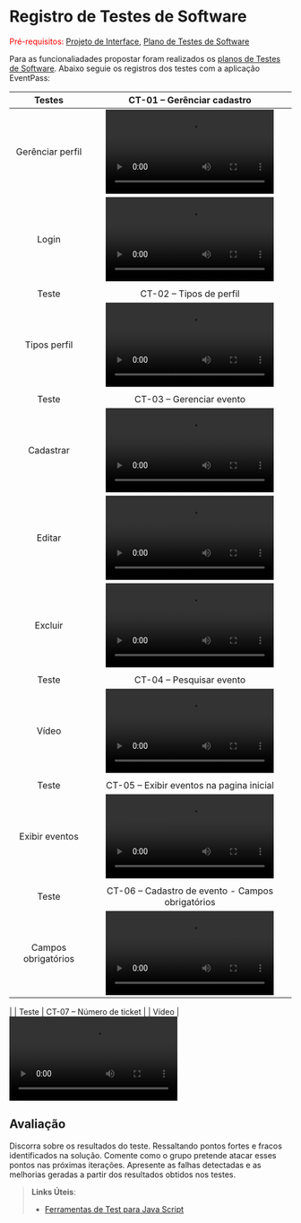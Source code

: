 # Registro de Testes de Software

<span style="color:red">Pré-requisitos: <a href="3-Projeto de Interface.md"> Projeto de Interface</a></span>, <a href="8-Plano de Testes de Software.md"> Plano de Testes de Software</a>

Para as funcionaliadades propostar foram realizados os <a href="8-Plano de Testes de Software.md"> planos de Testes de Software</a>. Abaixo seguie os registros dos testes com a aplicação EventPass:

|       Testes        |                                                              CT-01 – Gerênciar cadastro                                                               |
| :-----------------: | :---------------------------------------------------------------------------------------------------------------------------------------------------: |
|  Gerênciar perfil   |       <video src="https://github-production-user-asset-6210df.s3.amazonaws.com/126528758/277191074-4958322c-1dbf-40bf-9817-c81877e8b336.webm">        |
|        Login        | <video src="https://github.com/ICEI-PUC-Minas-PMV-ADS/pmv-ads-2023-2-e2-proj-int-t5-eventpass/assets/126528758/c15ee9c8-9868-4da4-8a61-41a2d666ca55"> |
|                     |                                                                                                                                                       |
|        Teste        |                                                                CT-02 – Tipos de perfil                                                                |
|    Tipos perfil     | <video src="https://github.com/ICEI-PUC-Minas-PMV-ADS/pmv-ads-2023-2-e2-proj-int-t5-eventpass/assets/126528758/bb7a7232-645e-4f54-a7e5-f11628f0d4fb"> |
|                     |                                                                                                                                                       |
|        Teste        |                                                               CT-03 – Gerenciar evento                                                                |
|      Cadastrar      | <video src="https://github.com/ICEI-PUC-Minas-PMV-ADS/pmv-ads-2023-2-e2-proj-int-t5-eventpass/assets/126528758/11e097ad-5fe7-4d07-8d8e-a90ecd94529e"> |
|       Editar        | <video src="https://github.com/ICEI-PUC-Minas-PMV-ADS/pmv-ads-2023-2-e2-proj-int-t5-eventpass/assets/126528758/40ec09f8-7dd6-46ce-b01c-b2a4bc24da72"> |
|       Excluir       | <video src="https://github.com/ICEI-PUC-Minas-PMV-ADS/pmv-ads-2023-2-e2-proj-int-t5-eventpass/assets/126528758/7e7c5a91-d33c-4ad4-9c73-a2a9a1656a0f"> |
|                     |
|        Teste        |                                                               CT-04 – Pesquisar evento                                                                |
|        Vídeo        |                                                                    <video src="">                                                                     |
|                     |                                                                                                                                                       |
|        Teste        |                                                       CT-05 – Exibir eventos na pagina inicial                                                        |
|   Exibir eventos    | <video src="https://github.com/ICEI-PUC-Minas-PMV-ADS/pmv-ads-2023-2-e2-proj-int-t5-eventpass/assets/126528758/a48bdc39-e5f9-4dc7-89b5-f0a0e8451704"> |
|                     |                                                                                                                                                       |
|        Teste        |                                                   CT-06 – Cadastro de evento - Campos obrigatórios                                                    |
| Campos obrigatórios | <video src="https://github.com/ICEI-PUC-Minas-PMV-ADS/pmv-ads-2023-2-e2-proj-int-t5-eventpass/assets/126528758/9fac4ede-5c3c-4079-9a7a-102d8c594ab8"> |

|
| Teste | CT-07 – Número de ticket |
| Vídeo | <video src=""> |
| Teste | CT-08 – Gerar QR Code e e-mail |
| Vídeo | <video src=""> |
| Teste | CT-09 – Gerar relatório |
| Vídeo | <video src=""> |

## Avaliação

Discorra sobre os resultados do teste. Ressaltando pontos fortes e fracos identificados na solução. Comente como o grupo pretende atacar esses pontos nas próximas iterações. Apresente as falhas detectadas e as melhorias geradas a partir dos resultados obtidos nos testes.

> **Links Úteis**:
>
> - [Ferramentas de Test para Java Script](https://geekflare.com/javascript-unit-testing/)
